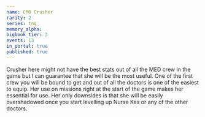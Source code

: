 ```yaml
---
name: CMO Crusher
rarity: 2
series: tng
memory_alpha:
bigbook_tier: 3
events: 13
in_portal: true
published: true
---
```


Crusher here might not have the best stats out of all the MED crew in the game but I can guarantee that she will be the most useful. One of the first crew you will be bound to get and out of all the doctors is one of the easiest to equip. Her use on missions right at the start of the game makes her essential for use. Her only downsides is that she will be easily overshadowed once you start levelling up Nurse Kes or any of the other doctors.
